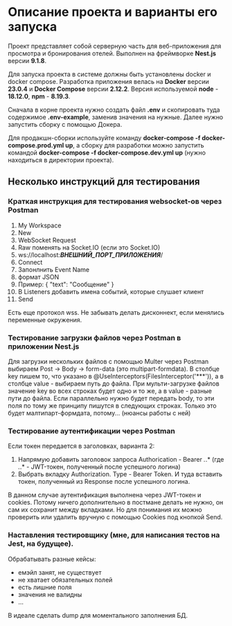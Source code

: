# Описание проекта и варианты его запуска

Проект представляет собой серверную часть для веб-приложения для просмотра и бронирования отелей. Выполнен на фреймворке **Nest.js** версии **9.1.8**.

Для запуска проекта в системе должны быть установлены docker и docker compose. Разработка приложения велась на **Docker** версии **23.0.4** и **Docker Compose** версии **2.12.2**. Версия используемой **node** - **18.12.0**, **npm** - **8.19.3**.

Сначала в корне проекта нужно создать файл **.env** и скопировать туда содержимое **.env-example**, заменив значения на нужные. Далее нужно запустить сборку с помощью Докера.

Для продакшн-сборки используйте команду **docker-compose -f docker-compose.prod.yml up**, а сборку для разработки можно запустить командой **docker-compose -f docker-compose.dev.yml up** (нужно находиться в директории проекта).

## Несколько инструкций для тестирования

### Краткая инструкция для тестирования websocket-ов через Postman
  1) My Workspace
  2) New
  3) WebSocket Request
  4) Raw поменять на Socket.IO (если это Socket.IO)
  5) ws://localhost:***ВНЕШНИЙ_ПОРТ_ПРИЛОЖЕНИЯ***/
  6) Connect
  7) Запонлнить Event Name
  8) формат JSON
  9) Пример: { "text": "Сообщение" }
  10) В Listeners добавить имена событий, которые слушает клиент
  11) Send

  Есть еще протокол wss.
  Не забывать делать дисконнект, если менялись переменные окружения.


### Тестирование загрузки файлов через Postman в приложении Nest.js

Для загрузки нескольких файлов с помощью Multer через Postman выбираем Post -> Body -> form-data (это multipart-formdata). В столбце key пишем то, что указано в @UseInterceptors(FilesInterceptor('***')), а в столбце value - выбираем путь до файла. При мульти-загрузке файлов значение key во всех строках будет одно и то же, а в value - разные пути до файла. Если параллельно нужно будет передать body, то эти поля по тому же принципу пишутся в следующих строках. Только это будет малтипарт-формдата, потому... (нюансы работы с ней)

### Тестирование аутентификации через Postman
Если токен передается в заголовках, варианта 2:
1) Напрямую добавить заголовок запроса Authorication - Bearer *.*.* (где *.*.* - JWT-токен, полученный после успешного логина)
2) Выбрать вкладку Authorization. Type - Bearer Token. И туда вставить токен, полученный из Response после успешного логина.

В данном случае аутентификация выполнена через JWT-токен и cookies. Потому ничего дополнительно в постмане делать не нужно, он сам их сохранит между вкладками. Но для понимания их можно проверить или удалить вручную с помощью Cookies под кнопкой Send.



### Наставления тестировщику (мне, для написания тестов на Jest, на будущее).
Обрабатывать разные кейсы:
- емэйл занят, не существует
- не хватает обязательных полей
- есть лишние поля
- значения не валидны
- ...

В идеале сделать dump для моментального заполнения БД.